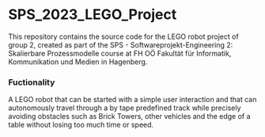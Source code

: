 # SPS_2023_LEGO_Project

This repository contains the source code for the LEGO robot project of group 2, created as part of the SPS - Softwareprojekt-Engineering 2: Skalierbare Prozessmodelle course at FH OÖ Fakultät für Informatik, Kommunikation und Medien in Hagenberg.

### Fuctionality

A LEGO robot that can be started with a simple user interaction and that can autonomously travel through a by tape predefined track while precisely avoiding obstacles such as Brick Towers, other vehicles and the edge of a table without losing too much time or speed.
